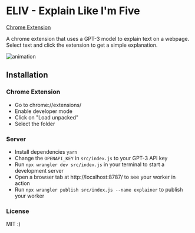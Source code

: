 # ELIV - Explain Like I'm Five

[Chrome Extension](https://chrome.google.com/webstore/detail/explainer/cnpglhcliocjaipbapalbdlbfepmamlc?hl=en&authuser=0)

A chrome extension that uses a GPT-3 model to explain text on a webpage. Select text and click the extension to get a simple explanation.

![animation](https://user-images.githubusercontent.com/2799516/207385013-6c15f2da-46d9-4c84-96b5-e62d747e34c3.gif)

## Installation

### Chrome Extension

-   Go to chrome://extensions/
-   Enable developer mode
-   Click on "Load unpacked"
-   Select the folder

### Server

-   Install dependencies `yarn`
-   Change the `OPENAPI_KEY` in `src/index.js` to your GPT-3 API key
-   Run `npx wrangler dev src/index.js` in your terminal to start a development server
-   Open a browser tab at http://localhost:8787/ to see your worker in action
-   Run `npx wrangler publish src/index.js --name explainer` to publish your worker

### License

MIT :)
